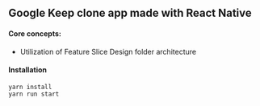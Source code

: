 ## Google Keep clone app made with React Native

#### Core concepts:
- Utilization of Feature Slice Design folder architecture


#### Installation

```
yarn install
yarn run start
```
